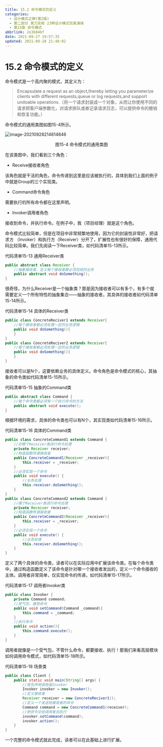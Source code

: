 ```yaml
---
title: 15.2 命令模式的定义
categories: 
  - 设计模式之禅(第2版)
  - 第二部分 真刀实枪 23种设计模式完美演绎
  - 第15章 命令模式
abbrlink: 2e3684bf
date: 2021-09-27 19:57:35
updated: 2021-09-28 21:48:02
---
```

# 15.2 命令模式的定义
命令模式是一个高内聚的模式，其定义为：
> Encapsulate a request as an object,thereby letting you parameterize clients with different requests,queue or log requests,and support undoable operations.（将一个请求封装成一个对象，从而让你使用不同的请求把客户端参数化，对请求排队或者记录请求日志，可以提供命令的撤销和恢复功能。）

命令模式的通用类图如图15-4所示。

![image-20210928214814846](https://gitee.com/XiaoLan223/images/raw/master/Blog/Sum/20210928214814.png)

<center>图15-4 命令模式的通用类图</center>

在该类图中，我们看到三个角色：
- Receive接收者角色

该角色就是干活的角色，命令传递到这里是应该被执行的，具体到我们上面的例子中就是Group的三个实现类。

- Command命令角色

需要执行的所有命令都在这里声明。

- Invoker调用者角色

接收到命令，并执行命令。在例子中，我（项目经理）就是这个角色。

命令模式比较简单，但是在项目中非常频繁地使用，因为它的封装性非常好，把请求方 （Invoker）和执行方（Receiver）分开了，扩展性也有很好的保障，通用代码比较简单。我们先阅读一下Receiver类，如代码清单15-13所示。

代码清单15-13 通用Receiver类
```java
public abstract class Receiver {
    //抽象接收者，定义每个接收者都必须完成的业务
    public abstract void doSomething();
}
```
很奇怪，为什么Receiver是一个抽象类？那是因为接收者可以有多个，有多个就需要定义一个所有特性的抽象集合——抽象的接收者，其具体的接收者如代码清单15-14所示。

代码清单15-14 具体的Receiver类
```java
public class ConcreteReciver1 extends Receiver{
    //每个接收者都必须处理一定的业务逻辑
    public void doSomething(){
    }
}
public class ConcreteReciver2 extends Receiver{
    //每个接收者都必须处理一定的业务逻辑
    public void doSomething(){
    }
}
```
接收者可以是N个，这要依赖业务的具体定义。命令角色是命令模式的核心，其抽象的命令类如代码清单15-15所示。

代码清单15-15 抽象的Command类
```java
public abstract class Command {
    //每个命令类都必须有一个执行命令的方法
    public abstract void execute();
}
```
根据环境的需求，具体的命令类也可以有N个，其实现类如代码清单15-16所示。

代码清单15-16 具体的Command类
```java
public class ConcreteCommand1 extends Command {
    //对哪个Receiver类进行命令处理
    private Receiver receiver;
    //构造函数传递接收者
    public ConcreteCommand1(Receiver _receiver){
        this.receiver = _receiver;
    }
    //必须实现一个命令
    public void execute() {
        //业务处理
        this.receiver.doSomething();
    }
}
public class ConcreteCommand2 extends Command {
    //哪个Receiver类进行命令处理
    private Receiver receiver;
    //构造函数传递接收者
    public ConcreteCommand2(Receiver _receiver){
        this.receiver = _receiver;
    }
    //必须实现一个命令
    public void execute() {
        //业务处理
        this.receiver.doSomething();
    }
}
```
定义了两个具体的命令类，读者可以在实际应用中扩展该命令类。在每个命令类中，通过构造函数定义了该命令是针对哪一个接收者发出的，定义一个命令接收的主体。调用者非常简单，仅实现命令的传递，如代码清单15-17所示。

代码清单15-17 调用者Invoker类
```java
public class Invoker {
    private Command command;
    //受气包，接受命令
    public void setCommand(Command _command){
        this.command = _command;
    }
    //执行命令
    public void action(){
        this.command.execute();
    }
}
```
调用者就像是一个受气包，不管什么命令，都要接收、执行！那我们来看高层模块如何调用命令模式，如代码清单15-18所示。

代码清单15-18 场景类
```java
public class Client {
    public static void main(String[] args) {
        //首先声明调用者Invoker
        Invoker invoker = new Invoker();
        //定义接收者
        Receiver receiver = new ConcreteReciver1();
        //定义一个发送给接收者的命令
        Command command = new ConcreteCommand1(receiver);
        //把命令交给调用者去执行
        invoker.setCommand(command);
        invoker.action();
    }
}
```
一个完整的命令模式就此完成，读者可以在此基础上进行扩展。
